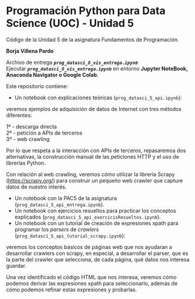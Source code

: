 # Programación Python para Data Science (UOC) - Unidad 5

Código de la Unidad 5 de la asignatura Fundamentos de Programación.    

**Borja Villena Pardo**    

Archivo de entrega ***`prog_datasci_8_vis_entrega.ipynb`***    
Ejecutar ***`prog_datasci_8_vis_entrega.ipynb`*** en entorno **Jupyter NoteBook, Anaconda Navigator o Google Colab**.    

Este repositorio contiene:

* Un notebook con explicaciones teóricas (`prog_datasci_5_api.ipynb`):

veremos ejemplos de adquisición
de datos de Internet con tres métodos diferentes:    

1º - descarga directa    
2º - petición a APIs de terceros    
3º - web crawling    

Por lo que respeta a la interacción con APIs de terceros, repasaremos dos alternativas, la construcción
manual de las peticiones HTTP y el uso de librerías Python.    

Con relación al web crawling, veremos cómo utilizar la librería Scrapy (https://scrapy.org/) para construir un
pequeño web crawler que capture datos de nuestro interés.    

* Un notebook con la PAC5 de la asignatura (`prog_datasci_5_api_entrega.ipynb`).
* Un notebook con ejercicios resueltos para practicar los conceptos explicados (`prog_datasci_5_api_exercicisResueltos.ipynb`).
* Un notebook con un tutorial de creación de expresiones xpath para programar los *parsers* de *crawlers* (`prog_datasci_5_api_tutorial_scrapy.ipynb`):

veremos los conceptos básicos de páginas web que nos ayudaran a desarrollar
crawlers con scrapy, en especial, a desarrollar el parser, que es la parte del crawler que selecciona,
de cada página, qué datos nos interesa guardar.   

Una vez identificado el código HTML que nos interesa,
veremos cómo podemos derivar las expresiones xpath para seleccionarlo, además de cómo podemos
refinar estas expresiones y probarlas.





